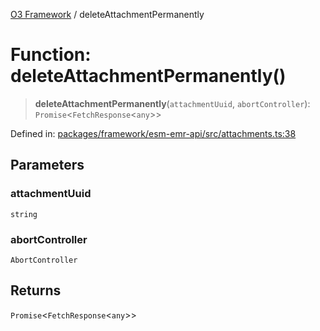 [O3 Framework](../API.md) / deleteAttachmentPermanently

# Function: deleteAttachmentPermanently()

> **deleteAttachmentPermanently**(`attachmentUuid`, `abortController`): `Promise`\<`FetchResponse`\<`any`\>\>

Defined in: [packages/framework/esm-emr-api/src/attachments.ts:38](https://github.com/openmrs/openmrs-esm-core/blob/main/packages/framework/esm-emr-api/src/attachments.ts#L38)

## Parameters

### attachmentUuid

`string`

### abortController

`AbortController`

## Returns

`Promise`\<`FetchResponse`\<`any`\>\>
